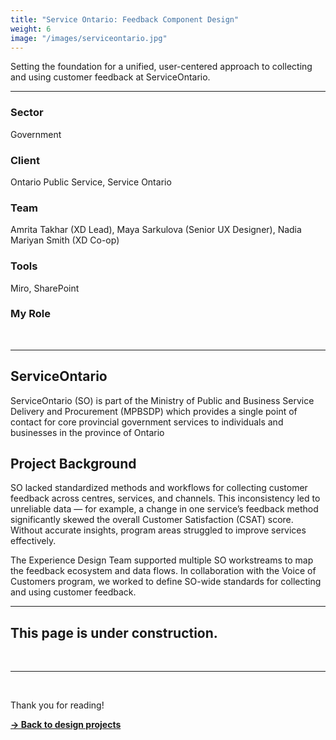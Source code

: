 ```yaml
---
title: "Service Ontario: Feedback Component Design"
weight: 6
image: "/images/serviceontario.jpg"
---
```


Setting the foundation for a unified, user-centered approach to collecting and using customer feedback at ServiceOntario.

---

### **Sector**  
Government

### **Client**  
Ontario Public Service, Service Ontario

### **Team**  
Amrita Takhar (XD Lead), Maya Sarkulova (Senior UX Designer), Nadia Mariyan Smith (XD Co-op)

### **Tools**  
Miro, SharePoint

### **My Role**  


<br>

---

## ServiceOntario

ServiceOntario (SO) is part of the Ministry of Public and Business Service Delivery and Procurement (MPBSDP) which provides a single point of contact for core provincial government services to individuals and businesses in the province of Ontario

## Project Background

SO lacked standardized methods and workflows for collecting customer feedback across centres, services, and channels. This inconsistency led to unreliable data — for example, a change in one service’s feedback method significantly skewed the overall Customer Satisfaction (CSAT) score. Without accurate insights, program areas struggled to improve services effectively.

The Experience Design Team supported multiple SO workstreams to map the feedback ecosystem and data flows. In collaboration with the Voice of Customers program, we worked to define SO-wide standards for collecting and using customer feedback.

---

## This page is under construction. 

<br>

---

<br>

Thank you for reading! 

[**→ Back to design projects**](/design)
